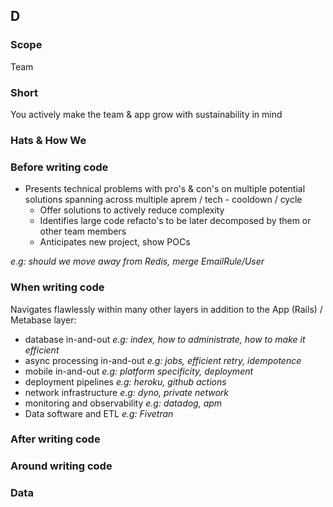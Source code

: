 ## D
### Scope

Team

### Short

You actively make the team & app grow with sustainability in mind

### Hats & How We

### Before writing code

- Presents technical problems with pro's & con's on multiple potential solutions spanning across multiple aprem / tech - cooldown / cycle 
  - Offer solutions to actively reduce complexity
  - Identifies large code refacto's to be later decomposed by them or other team members 
  - Anticipates new project, show POCs

_e.g: should we move away from Redis, merge EmailRule/User_

  
### When writing code

Navigates flawlessly within many other layers in addition to the App (Rails) / Metabase layer:
  - database in-and-out _e.g: index, how to administrate, how to make it efficient_
  - async processing in-and-out _e.g: jobs, efficient retry, idempotence_
  - mobile in-and-out _e.g: platform specificity, deployment_
  - deployment pipelines _e.g: heroku, github actions_
  - network infrastructure _e.g: dyno, private network_
  - monitoring and observability _e.g: datadog, apm_
  - Data software and ETL _e.g: Fivetran_

### After writing code


### Around writing code

### Data
